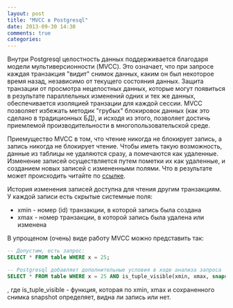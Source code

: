 ```yaml
---
layout: post
title: "MVCC в Postgresql"
date: 2013-09-30 14:30
comments: true
categories:
---
```

Внутри Postgresql целостность данных поддерживается благодаря модели мультиверсионности (MVCC).
Это означает, что при запросе каждая транзакция "видит" снимок данных, каким он был некоторое время назад,
независимо от текущего состояния данных. Защита транзации от просмотра нецелостных данных, которые
могут появиться в результате параллельных изменений одних и тех же данных, обеспечивается изоляцией
транзации для каждой сессии. MVCC позволяет избежать методик "грубых" блокировок данных (как это сделано в
традиционных БД), и исходя из этого, позволяет достичь приемлемой производительности в многопользовательской среде.

Приемущество MVCC в том, что чтение никогда не блокирует запись, а запись никогда не блокирует чтение. Чтобы иметь
такую возможность, данные из таблицы не удаляются сразу, а помечаются как удаленные. Изменение записей
осуществляется путем пометки их как удаленные, и созданием новых записей с измененными полями. Что в результате может
происходить читайте по [ссылке](http://andyweb.ru/blog/2013/09/30/table-bloat/).

История изменения записей доступна для чтения другим транзакциям. У каждой записи есть скрытые системные поля:

* xmin - номер (id) транзакции, в которой запись была создана
* xmax - номер транзакции, в которой запись была удалена или изменена

В упрощеном (очень) виде работу MVCC можно представить так:

``` sql
-- Допустим, есть запрос:
SELECT * FROM table WHERE x = 25;

-- Postgresql добавляет дополнительные условия в ходе анализа запроса
SELECT * FROM table WHERE x = 25 AND is_tuple_visible(xmin, xmax, snapshot);

```

, где is_tuple_visible - функция, которая по xmin, xmax и сохраненного снимка snapshot определяет, видна
ли запись или нет.

